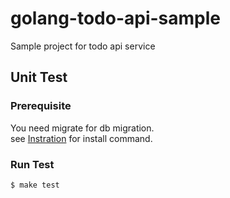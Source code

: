 # golang-todo-api-sample
Sample project for todo api service

## Unit Test

### Prerequisite
You need migrate for db migration.  
see [Instration](https://github.com/golang-migrate/migrate/tree/master/cmd/migrate#installation) for install command.

### Run Test
```
$ make test
```
